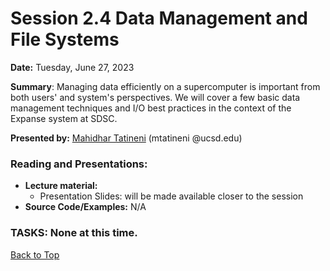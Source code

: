 # Session 2.4 Data Management and File Systems

**Date:** Tuesday, June 27, 2023

**Summary**: Managing data efficiently on a supercomputer is important from both users' and system's perspectives. We will cover a few basic data management techniques and I/O best practices in the context of the Expanse
system at SDSC. 

**Presented by:** [Mahidhar Tatineni](https://www.sdsc.edu/research/researcher_spotlight/tatineni_mahidhar.html) (mtatineni @ucsd.edu) 

### Reading and Presentations:
* **Lecture material:**
   * Presentation Slides: will be made available closer to the session
* **Source Code/Examples:** N/A

### TASKS: None at this time.

[Back to Top](#top)
